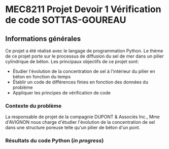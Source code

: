 # MEC8211 Projet Devoir 1 Vérification de code SOTTAS-GOUREAU 

## Informations générales
Ce projet a été réalisé avec le langage de programmation Python. Le thème de ce projet porte sur le processus de diffusion du sel de mer dans un pilier cylindrique de béton.
Les principaux objectifs de ce projet sont:
* Étudier l'évolution de la concentration de sel à l'intérieur du pilier en béton en fonction du temps
* Établir un code de différences finies en fonction des données du problème
* Appliquer les principes de vérification de code

### Contexte du problème
La responsable de projet de la compagnie DUPONT & Associés Inc., Mme d'AVIGNON nous charge d'étudier l'évolution de la concentration de sel dans une structure poreuse telle qu'un pilier de béton d'un pont.

### Résultats du code Python (_in progress_)



